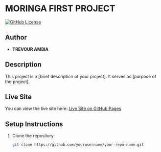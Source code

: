 # MORINGA FIRST PROJECT
[![GitHub License](https://img.shields.io/badge/license-MIT-green.svg)](LICENSE)

## Author
- **TREVOUR AMBIA**

## Description
This project is a [brief description of your project]. It serves as [purpose of the project].

## Live Site
You can view the live site here: [Live Site on GitHub Pages](https://yourusername.github.io/your-repo-name)

## Setup Instructions
1. Clone the repository:
   ```bash
   git clone https://github.com/yourusername/your-repo-name.git



